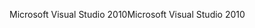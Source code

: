 <span data-ttu-id="c745c-101">Microsoft Visual Studio 2010</span><span class="sxs-lookup"><span data-stu-id="c745c-101">Microsoft Visual Studio 2010</span></span>